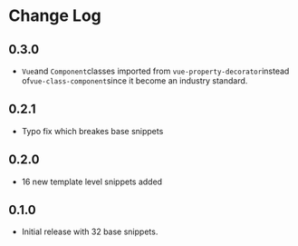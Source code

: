 # Change Log

## 0.3.0

- `Vue`and `Component`classes imported from `vue-property-decorator`instead of`vue-class-component`since it become an industry standard.

## 0.2.1

- Typo fix which breakes base snippets

## 0.2.0

- 16 new template level snippets added

## 0.1.0

- Initial release with 32 base snippets.
